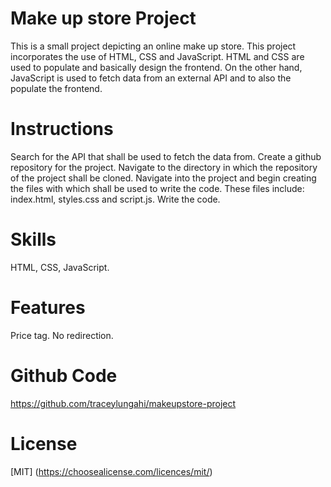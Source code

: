 # Make up store Project
This is a small project depicting an online make up store. This project incorporates the use of HTML, CSS and JavaScript.
HTML and CSS are used to populate and basically design the frontend. On the other hand, JavaScript is used to fetch data from an external API and to also the populate the frontend.

# Instructions
Search for the API that shall be used to fetch the data from.
Create a github repository for the project. 
Navigate to the directory in which the repository of the project shall be cloned.
Navigate into the project and begin creating the files with which shall be used to write the code. These files include: index.html, styles.css and script.js.
Write the code.

# Skills 
HTML, CSS, JavaScript.

# Features
Price tag. 
No redirection.

# Github Code 
https://github.com/traceylungahi/makeupstore-project

# License
[MIT]
(https://choosealicense.com/licences/mit/)

